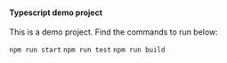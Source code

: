 #### Typescript demo project

This is a demo project. Find the commands to run below:

`npm run start`
`npm run test`
`npm run build`
